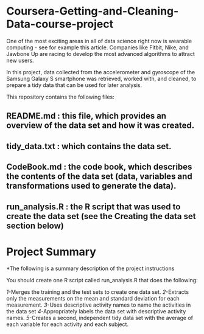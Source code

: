# Coursera-Getting-and-Cleaning-Data-course-project

One of the most exciting areas in all of data science right now is wearable computing - see for example this article. Companies like Fitbit, Nike, and Jawbone Up are racing to develop the most advanced algorithms to attract new users.

In this project, data collected from the accelerometer and gyroscope of the Samsung Galaxy S smartphone was retrieved, worked with, and cleaned, to prepare a tidy data that can be used for later analysis.

This repository contains the following files:

## README.md : this file, which provides an overview of the data set and how it was created.
## tidy_data.txt : which contains the data set.
## CodeBook.md :  the code book, which describes the contents of the data set (data, variables and transformations used to generate the data).
## run_analysis.R : the R script that was used to create the data set (see the Creating the data set section below)

# Project Summary

*The following is a summary description of the project instructions

You should create one R script called run_analysis.R that does the following: 

  *1*-Merges the training and the test sets to create one data set.
  *2*-Extracts only the measurements on the mean and standard deviation for each measurement.
  *3*-Uses descriptive activity names to name the activities in the data set
  *4*-Appropriately labels the data set with descriptive activity names.
  *5*-Creates a second, independent tidy data set with the average of each variable for each activity and each subject.
